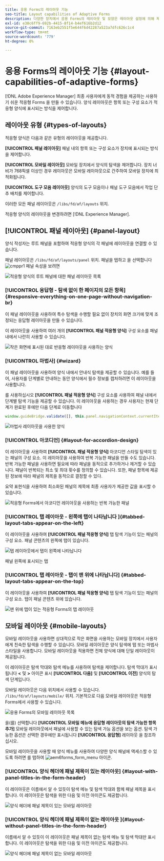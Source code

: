```yaml
---
title: 응용 Forms의 레이아웃 기능
seo-title: Layout capabilities of Adaptive Forms
description: 다양한 장치에서 응용 Forms의 레이아웃 및 모양은 레이아웃 설정에 의해 제어됩니다. 다양한 레이아웃과 이를 적용하는 방법을 이해합니다.
exl-id: e30c6ff9-692b-4415-8f14-b4ef616b2d12
source-git-commit: 7163eb2551f5e644f6d42287a523a7dfc626c1c4
workflow-type: tm+mt
source-wordcount: '779'
ht-degree: 0%

---
```


# 응용 Forms의 레이아웃 기능 {#layout-capabilities-of-adaptive-forms}

[!DNL Adobe Experience Manager] 최종 사용자에게 동적 경험을 제공하는 사용하기 쉬운 적응형 Forms 을 만들 수 있습니다. 양식 레이아웃은 항목 또는 구성 요소가 적응형 양식에 표시되는 방식을 제어합니다.

<!-- ## Prerequisite knowledge {#prerequisite-knowledge}

Before learning about the different layout capabilities of Adaptive Forms, read [Introduction to authoring forms](introduction-forms-authoring.md) to know more about Adaptive Forms. -->

## 레이아웃 유형 {#types-of-layouts}

적응형 양식은 다음과 같은 유형의 레이아웃을 제공합니다.

**[!UICONTROL 패널 레이아웃]** 패널 내의 항목 또는 구성 요소가 장치에 표시되는 방식을 제어합니다.

**[!UICONTROL 모바일 레이아웃]** 모바일 장치에서 양식의 탐색을 제어합니다. 장치 너비가 768픽셀 이상인 경우 레이아웃은 모바일 레이아웃으로 간주하여 모바일 장치에 최적화됩니다.

**[!UICONTROL 도구 모음 레이아웃]** 양식의 도구 모음이나 패널 도구 모음에서 작업 단추 배치를 제어합니다.

이러한 모든 패널 레이아웃은 `/libs/fd/af/layouts` 위치.

적응형 양식의 레이아웃을 변경하려면 [!DNL Experience Manager].

## [!UICONTROL 패널 레이아웃] {#panel-layout}

양식 작성자는 루트 패널을 포함하여 적응형 양식의 각 패널에 레이아웃을 연결할 수 있습니다.

패널 레이아웃은 `/libs/fd/af/layouts/panel` 위치. 패널을 탭하고 을 선택합니다 ![cmppr1](assets/configure-icon.svg) 패널 속성을 보려면

![적응형 양식의 루트 패널에 대한 패널 레이아웃 목록](assets/layouts.png)

### [!UICONTROL 응답형 - 탐색 없이 한 페이지의 모든 항목] {#responsive-everything-on-one-page-without-navigation-br}

이 패널 레이아웃을 사용하여 특수 탐색을 수행할 필요 없이 장치의 화면 크기에 맞게 조정되는 응답형 레이아웃을 만들 수 있습니다.

이 레이아웃을 사용하여 여러 개의 **[!UICONTROL 패널 적응형 양식]** 구성 요소를 패널 내에서 나란히 사용할 수 있습니다.

![작은 화면에 표시된 대로 반응형 레이아웃을 사용하는 양식](assets/responsive-layout.png)

### [!UICONTROL 마법사] {#wizard}

이 패널 레이아웃을 사용하여 양식 내에서 안내식 탐색을 제공할 수 있습니다. 예를 들어, 사용자를 단계별로 안내하는 동안 양식에서 필수 정보를 캡처하려면 이 레이아웃을 사용합니다.

를 사용하십시오 **[!UICONTROL 패널 적응형 양식]** 구성 요소를 사용하여 패널 내에서 단계별 탐색 기능을 제공할 수 있습니다. 이 레이아웃을 사용하는 경우 사용자는 현재 단계가 완료된 후에만 다음 단계로 이동합니다

```javascript
window.guideBridge.validate([], this.panel.navigationContext.currentItem.somExpression)
```

![마법사 레이아웃을 사용한 양식](assets/wizard-layout2.png)

### [!UICONTROL 아코디언] {#layout-for-accordion-design}

이 레이아웃을 사용하여 **[!UICONTROL 패널 적응형 양식]** 아코디언 스타일 탐색이 있는 패널의 구성 요소. 이 레이아웃을 사용하여 반복 가능한 패널을 만들 수도 있습니다. 반복 가능한 패널을 사용하면 필요에 따라 패널을 동적으로 추가하거나 제거할 수 있습니다. 패널이 반복되는 최소 및 최대 횟수를 정의할 수 있습니다. 또한, 패널 항목에 제공된 정보에 따라 패널의 제목을 동적으로 결정할 수 있다.

요약 표현식을 사용하여 최소화된 패널의 제목에 최종 사용자가 제공한 값을 표시할 수 있습니다.

![적응형 Forms에서 아코디언 레이아웃을 사용하는 반복 가능한 패널](assets/accordion-layout.png)

### [!UICONTROL 탭 레이아웃 - 왼쪽에 탭이 나타납니다 ]{#tabbed-layout-tabs-appear-on-the-left}

이 레이아웃을 사용하여 **[!UICONTROL 패널 적응형 양식]** 탭 탐색 기능이 있는 패널의 구성 요소. 패널 콘텐츠의 왼쪽에 탭이 있습니다.

![탭 레이아웃에서 탭이 왼쪽에 나타납니다](assets/tabs-on-left.png)

패널 왼쪽에 표시되는 탭

### [!UICONTROL 탭 레이아웃 - 탭이 맨 위에 나타납니다] {#tabbed-layout-tabs-appear-on-the-top}

이 레이아웃을 사용하여 **[!UICONTROL 패널 적응형 양식]** 탭 탐색 기능이 있는 패널의 구성 요소. 탭이 패널 콘텐츠 위에 있습니다.

![맨 위에 탭이 있는 적응형 Forms의 탭 레이아웃](assets/tabs-on-top.png)

## 모바일 레이아웃 {#mobile-layouts}

모바일 레이아웃을 사용하면 상대적으로 작은 화면을 사용하는 모바일 장치에서 사용자에게 친숙한 탐색을 수행할 수 있습니다. 모바일 레이아웃은 양식 탐색에 탭 또는 마법사 스타일을 사용합니다. 모바일 레이아웃을 적용하면 전체 양식에 대해 단일 레이아웃이 제공됩니다.

이 레이아웃은 탐색 막대와 탐색 메뉴를 사용하여 탐색을 제어합니다. 탐색 막대가 표시됩니다 **&lt;** 및 **>** 아이콘 표시 **[!UICONTROL 다음]** 및 **[!UICONTROL 이전]** 양식의 탐색 단계입니다.

모바일 레이아웃은 다음 위치에서 사용할 수 있습니다. `/libs/fd/af/layouts/mobile/` 위치. 기본적으로 다음 모바일 레이아웃은 적응형 Forms에서 사용할 수 있습니다.

![응용 Forms의 모바일 레이아웃 목록](assets/mobile-navigation.png)

을(를) 선택합니다 **[!UICONTROL 모바일 메뉴에 응답형 레이아웃의 탐색 가능한 항목 추가]** 모바일 레이아웃에서 패널에 사용할 수 있는 탐색 가능 옵션을 보는 옵션. 탐색 가능한 옵션은 선택한 경우에만 표시됩니다 **[!UICONTROL 응답형]** 레이아웃 을 참조하십시오.

모바일 레이아웃을 사용할 때 양식 메뉴를 사용하여 다양한 양식 패널에 액세스할 수 있도록 하려면 를 탭하여 ![aem6forms_form_menu](assets/rail-icon.svg) 아이콘.

### [!UICONTROL 양식 헤더에 패널 제목이 있는 레이아웃] {#layout-with-panel-titles-in-the-form-header}

이 레이아웃은 이름에서 알 수 있듯이 탐색 메뉴 및 탐색 막대와 함께 패널 제목을 표시합니다. 이 레이아웃은 탐색을 위한 다음 및 이전 아이콘도 제공합니다.

![양식 헤더에 패널 제목이 있는 모바일 레이아웃](assets/mobile-layout1.png)

### [!UICONTROL 양식 헤더에 패널 제목이 없는 레이아웃 ]{#layout-without-panel-titles-in-the-form-header}

이름에서 알 수 있듯이 이 레이아웃은 패널 제목이 없는 탐색 메뉴 및 탐색 막대만 표시합니다. 이 레이아웃은 탐색을 위한 다음 및 이전 아이콘도 제공합니다.

![양식 헤더에 패널 제목이 없는 모바일 레이아웃](assets/mobile-layout2.png)

<!-- ## Toolbar layouts {#toolbar-layouts}

A Toolbar Layout controls positioning and display of any action buttons that you add to your Adaptive Forms. The layout can be added at a form level or at a panel level.

![A list of Toolbar Layouts in Adaptive Forms to control layout of buttons](assets/toolbar-layouts.png)

A list of Toolbar Layouts in Adaptive Forms

Toolbar layouts are available at `/libs/fd/af/layouts/toolbar` location. Adaptive Forms provide the following Toolbar Layouts, by default.

### [!UICONTROL Default layout for toolbar] {#default-layout-for-toolbar}

This layout is selected as the default layout when you add any action buttons in an Adaptive Form. Selecting this layout displays the same layout for both, desktop and mobile devices.

Also, you can add multiple toolbars containing action buttons configured with this layout. An action button is associated with a form control. You can configure the toolbars to be before or after a panel.

![Default view for toolbar](assets/toolbar_layout_default.png)

Default view for toolbar

### [!UICONTROL Mobile fixed layout for toolbar] {#mobile-fixed-layout-for-toolbar}

Select this layout to provide alternate layouts for desktop and mobile devices.

For the desktop layout, you can add Action buttons using some specific labels. Only one toolbar can be configured with this layout. If more than one toolbar is configured with this layout, there is an overlap for mobile devices and only one toolbar is visible. For example, you can have a toolbar at the bottom or the top of the form, or, after or before panels in the form.

For the Mobile layout, you can add action buttons using icons.

![Mobile fixed layout for toolbar](assets/toolbar_layout_mobile_fixed.png)

Mobile fixed layout for toolbar-->
